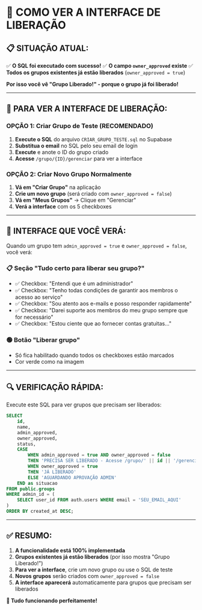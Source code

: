 # 🎯 COMO VER A INTERFACE DE LIBERAÇÃO

## 📋 SITUAÇÃO ATUAL:

✅ **O SQL foi executado com sucesso!** 
✅ **O campo `owner_approved` existe**
✅ **Todos os grupos existentes já estão liberados** (`owner_approved = true`)

**Por isso você vê "Grupo Liberado!" - porque o grupo já foi liberado!**

---

## 🚀 PARA VER A INTERFACE DE LIBERAÇÃO:

### **OPÇÃO 1: Criar Grupo de Teste (RECOMENDADO)**

1. **Execute o SQL** do arquivo `CRIAR_GRUPO_TESTE.sql` no Supabase
2. **Substitua o email** no SQL pelo seu email de login
3. **Execute** e anote o ID do grupo criado
4. **Acesse** `/grupo/{ID}/gerenciar` para ver a interface

### **OPÇÃO 2: Criar Novo Grupo Normalmente**

1. **Vá em "Criar Grupo"** na aplicação
2. **Crie um novo grupo** (será criado com `owner_approved = false`)
3. **Vá em "Meus Grupos"** → Clique em "Gerenciar"
4. **Verá a interface** com os 5 checkboxes

---

## 🎯 INTERFACE QUE VOCÊ VERÁ:

Quando um grupo tem `admin_approved = true` e `owner_approved = false`, você verá:

### **📋 Seção "Tudo certo para liberar seu grupo?"**
- ✅ Checkbox: "Entendi que é um administrador"
- ✅ Checkbox: "Tenho todas condições de garantir aos membros o acesso ao serviço"
- ✅ Checkbox: "Sou atento aos e-mails e posso responder rapidamente"
- ✅ Checkbox: "Darei suporte aos membros do meu grupo sempre que for necessário"
- ✅ Checkbox: "Estou ciente que ao fornecer contas gratuitas..."

### **🟢 Botão "Liberar grupo"**
- Só fica habilitado quando todos os checkboxes estão marcados
- Cor verde como na imagem

---

## 🔍 VERIFICAÇÃO RÁPIDA:

Execute este SQL para ver grupos que precisam ser liberados:

```sql
SELECT 
    id,
    name,
    admin_approved,
    owner_approved,
    status,
    CASE 
        WHEN admin_approved = true AND owner_approved = false 
        THEN 'PRECISA SER LIBERADO - Acesse /grupo/' || id || '/gerenciar'
        WHEN owner_approved = true 
        THEN 'JÁ LIBERADO'
        ELSE 'AGUARDANDO APROVAÇÃO ADMIN'
    END as situacao
FROM public.groups 
WHERE admin_id = (
    SELECT user_id FROM auth.users WHERE email = 'SEU_EMAIL_AQUI'
)
ORDER BY created_at DESC;
```

---

## ✅ RESUMO:

1. **A funcionalidade está 100% implementada**
2. **Grupos existentes já estão liberados** (por isso mostra "Grupo Liberado!")
3. **Para ver a interface**, crie um novo grupo ou use o SQL de teste
4. **Novos grupos** serão criados com `owner_approved = false`
5. **A interface aparecerá** automaticamente para grupos que precisam ser liberados

**🎉 Tudo funcionando perfeitamente!**
